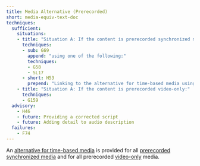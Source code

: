 ```yaml
---
title: Media Alternative (Prerecorded)
short: media-equiv-text-doc
techniques:
  sufficient:
    situations:
    - title: "Situation A: If the content is prerecorded synchronized media:"
      techniques:
      - sub: G69
        append: "using one of the following:"
        techniques:
        - G58
        - SL17
      - short: H53
        prepend: "Linking to the alternative for time-based media using"
    - title: "Situation A: If the content is prerecorded video-only:"
      techniques:
      - G159
  advisory:
    - H46
    - future: Providing a corrected script
    - future: Adding detail to audio description
  failures:
    - F74
---
```


An <a href="http://www.w3.org/TR/2008/REC-WCAG20-20081211/#alt-time-based-mediadef" class="termref">alternative for time-based media</a> is provided for all <a href="http://www.w3.org/TR/2008/REC-WCAG20-20081211/#prerecordeddef" class="termref">prerecorded</a> <a href="http://www.w3.org/TR/2008/REC-WCAG20-20081211/#synchronizedmediadef" class="termref">synchronized media</a> and for all prerecorded <a href="http://www.w3.org/TR/2008/REC-WCAG20-20081211/#video-onlydef" class="termref">video-only</a> media.